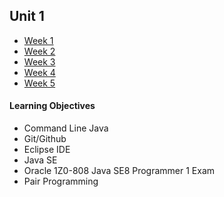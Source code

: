 ## Unit 1
* [Week 1](week1)  
* [Week 2](week2)  
* [Week 3](week3)  
* [Week 4](week4)  
* [Week 5](week5)  

#### Learning Objectives
* Command Line Java
* Git/Github
* Eclipse IDE
* Java SE
* Oracle 1Z0-808 Java SE8 Programmer 1 Exam  
* Pair Programming  

